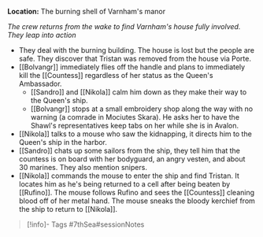 **Location:** The burning shell of Varnham's manor

*The crew returns from the wake to find Varnham's house fully involved.  They leap into action*

- They deal with the burning building.  The house is lost but the people are safe.  They discover that Tristan was removed from the house via Porte.
- [[Bolvangr]] immediately flies off the handle and plans to immediately kill the [[Countess]] regardless of her status as the Queen's Ambassador.
	- [[Sandro]] and [[Nikola]] calm him down as they make their way to the Queen's ship.
	- [[Bolvangr]] stops at a small embroidery shop along the way with no warning (a comrade in Mociutes Skara).  He asks her to have the Shawl's representatives keep tabs on her while she is in Avalon.
- [[Nikola]] talks to a mouse who saw the kidnapping, it directs him to the Queen's ship in the harbor.
- [[Sandro]] chats up some sailors from the ship, they tell him that the countess is on board with her bodyguard, an angry vesten, and about 30 marines.  They also mention snipers.
- [[Nikola]] commands the mouse to enter the ship and find Tristan.  It locates him as he's being returned to a cell after being beaten by [[Rufino]].  The mouse follows Rufino and sees the [[Countess]] cleaning blood off of her metal hand.  The mouse sneaks the bloody kerchief from the ship to return to [[Nikola]].

> [!info]- Tags
> #7thSea#sessionNotes <game>

